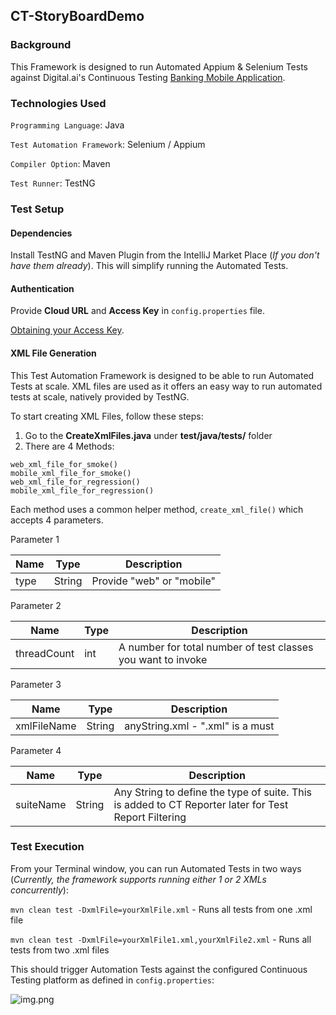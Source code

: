 ## CT-StoryBoardDemo

### Background

This Framework is designed to run Automated Appium & Selenium Tests against Digital.ai's Continuous Testing [Banking Mobile Application](https://demo-bank.ct.digital.ai/login).

### Technologies Used

```Programming Language```: Java

```Test Automation Framework```: Selenium / Appium

```Compiler Option```: Maven

```Test Runner```: TestNG

### Test Setup

#### Dependencies

Install TestNG and Maven Plugin from the IntelliJ Market Place (_If you don't have them already_). This will simplify running the Automated Tests.

#### Authentication

Provide **Cloud URL** and **Access Key** in ```config.properties``` file.

[Obtaining your Access Key](https://docs.digital.ai/bundle/TE/page/obtaining_access_key.html).

#### XML File Generation

This Test Automation Framework is designed to be able to run Automated Tests at scale. XML files are used as it offers an easy way to run automated tests at scale, natively provided by TestNG.

To start creating XML Files, follow these steps:

1. Go to the **CreateXmlFiles.java** under **test/java/tests/** folder
2. There are 4 Methods:

```agsl
web_xml_file_for_smoke()
mobile_xml_file_for_smoke()
web_xml_file_for_regression()
mobile_xml_file_for_regression()
```

Each method uses a common helper method, ```create_xml_file()``` which accepts 4 parameters.

Parameter 1

| Name | Type   | Description |
|------|--------|-------------|
| type | String | Provide "web" or "mobile" |

Parameter 2

| Name        | Type | Description                                                  |
|-------------|------|--------------------------------------------------------------|
| threadCount | int   | A number for total number of test classes you want to invoke |


Parameter 3

| Name        | Type   | Description                      |
|-------------|--------|----------------------------------|
| xmlFileName | String | anyString.xml - ".xml" is a must |


Parameter 4

| Name      | Type   | Description                                                                                          |
|-----------|--------|------------------------------------------------------------------------------------------------------|
| suiteName | String | Any String to define the type of suite. This is added to CT Reporter later for Test Report Filtering |


### Test Execution

From your Terminal window, you can run Automated Tests in two ways (_Currently, the framework supports running either 1 or 2 XMLs concurrently_):

```mvn clean test -DxmlFile=yourXmlFile.xml``` - Runs all tests from one .xml file

```mvn clean test -DxmlFile=yourXmlFile1.xml,yourXmlFile2.xml``` - Runs all tests from two .xml files

This should trigger Automation Tests against the configured Continuous Testing platform as defined in ```config.properties```:

![img.png](images/test_execution.png)